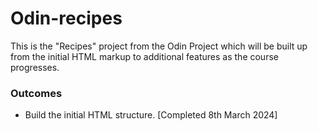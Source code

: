 # Odin-recipes
This is the "Recipes" project from the Odin Project which will be built up from the initial HTML markup to additional features as the course progresses. 

### Outcomes 
* Build the initial HTML structure. [Completed 8th March 2024]